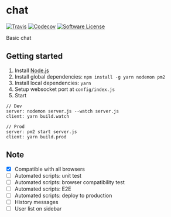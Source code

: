 # chat

[![Travis](https://img.shields.io/travis/leopardd/chat.svg)](https://travis-ci.org/leopardd/chat)
[![Codecov](https://img.shields.io/codecov/c/github/leopardd/chat.svg)](https://codecov.io/github/leopardd/chat)
[![Software License](https://img.shields.io/badge/license-MIT-brightgreen.svg)](LICENSE.md)

Basic chat

## Getting started

1. Install [Node.js](https://nodejs.org/en/)
2. Install global dependencies: `npm install -g yarn nodemon pm2`
2. Install local dependencies: `yarn`
3. Setup websocket port at `config/index.js`
4. Start

```
// Dev
server: nodemon server.js --watch server.js
client: yarn build.watch

// Prod
server: pm2 start server.js
client: yarn build.prod
```

## Note
- [x] Compatible with all browsers
- [ ] Automated scripts: unit test
- [ ] Automated scripts: browser compatibility test
- [ ] Automated scripts: E2E
- [ ] Automated scripts: deploy to production
- [ ] History messages
- [ ] User list on sidebar
